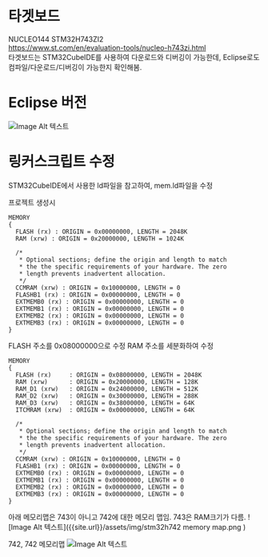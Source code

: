 
타겟보드
==
NUCLEO144 STM32H743ZI2  
https://www.st.com/en/evaluation-tools/nucleo-h743zi.html  
타겟보드는 STM32CubeIDE를 사용하여 다운로드와 디버깅이 가능한데, Eclipse로도 컴파일/다운로드/디버깅이 가능한지 확인해봄.  

Eclipse 버전
==
![Image Alt 텍스트]({{site.url}}/assets/img/eclipse.png )


링커스크립트 수정
==
STM32CubeIDE에서 사용한 ld파일을 참고하여, mem.ld파일을 수정  

프로젝트 생성시  
```
MEMORY
{
  FLASH (rx) : ORIGIN = 0x00000000, LENGTH = 2048K
  RAM (xrw) : ORIGIN = 0x20000000, LENGTH = 1024K

  /*
   * Optional sections; define the origin and length to match
   * the the specific requirements of your hardware. The zero
   * length prevents inadvertent allocation.
   */
  CCMRAM (xrw) : ORIGIN = 0x10000000, LENGTH = 0
  FLASHB1 (rx) : ORIGIN = 0x00000000, LENGTH = 0
  EXTMEMB0 (rx) : ORIGIN = 0x00000000, LENGTH = 0
  EXTMEMB1 (rx) : ORIGIN = 0x00000000, LENGTH = 0
  EXTMEMB2 (rx) : ORIGIN = 0x00000000, LENGTH = 0
  EXTMEMB3 (rx) : ORIGIN = 0x00000000, LENGTH = 0
}
```
FLASH 주소를 0x08000000으로 수정
RAM 주소를 세분화하여 수정

```
MEMORY
{
  FLASH (rx)     : ORIGIN = 0x08000000, LENGTH = 2048K
  RAM (xrw)      : ORIGIN = 0x20000000, LENGTH = 128K
  RAM_D1 (xrw)   : ORIGIN = 0x24000000, LENGTH = 512K
  RAM_D2 (xrw)   : ORIGIN = 0x30000000, LENGTH = 288K
  RAM_D3 (xrw)   : ORIGIN = 0x38000000, LENGTH = 64K
  ITCMRAM (xrw)  : ORIGIN = 0x00000000, LENGTH = 64K

  /*
   * Optional sections; define the origin and length to match
   * the the specific requirements of your hardware. The zero
   * length prevents inadvertent allocation.
   */
  CCMRAM (xrw) : ORIGIN = 0x10000000, LENGTH = 0
  FLASHB1 (rx) : ORIGIN = 0x00000000, LENGTH = 0
  EXTMEMB0 (rx) : ORIGIN = 0x00000000, LENGTH = 0
  EXTMEMB1 (rx) : ORIGIN = 0x00000000, LENGTH = 0
  EXTMEMB2 (rx) : ORIGIN = 0x00000000, LENGTH = 0
  EXTMEMB3 (rx) : ORIGIN = 0x00000000, LENGTH = 0
}
```
아래 메모리맵은 743이 아니고 742에 대한 메모리 맵임. 743은 RAM크기가 다름.
![Image Alt 텍스트]({{site.url}}/assets/img/stm32h742 memory map.png )

742, 742 메모리맵
![Image Alt 텍스트]({{site.url}}/assets/img/stm32h742,743_memory_map.png )
